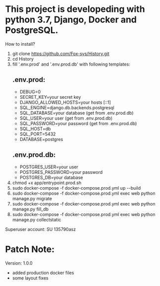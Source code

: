 # This project is developeding with python 3.7, Django, Docker and PostgreSQL.
How to install?
1) git clone https://github.com/Fox-sys/History.git
2) cd History
3) fill '.env.prod' and '.env.prod.db' with following templates: 
    ## .env.prod:
    - DEBUG=0
    - SECRET_KEY=your secret key
    - DJANGO_ALLOWED_HOSTS=your hosts [::1]
    - SQL_ENGINE=django.db.backends.postgresql
    - SQL_DATABASE=your database (get from .env.prod.db)
    - SQL_USER=your user (get from .env.prod.db)
    - SQL_PASSWORD=your password (get from .env.prod.db)
    - SQL_HOST=db
    - SQL_PORT=5432
    - DATABASE=postgres
    ## .env.prod.db:
    - POSTGRES_USER=your user
    - POSTGRES_PASSWORD=your password
    - POSTGRES_DB=your database
4) chmod +x app/entrypoint.prod.sh
5) sudo docker-compose -f docker-compose.prod.yml up --build
6) sudo docker-compose -f docker-compose.prod.yml exec web python manage.py migrate
7) sudo docker-compose -f docker-compose.prod.yml exec web python manage.py fill_db
8) sudo docker-compose -f docker-compose.prod.yml exec web python manage.py collectstatic

Superuser account: SU 135790asz

# Patch Note:
Version: 1.0.0

- added production docker files
- some layout fixes 
